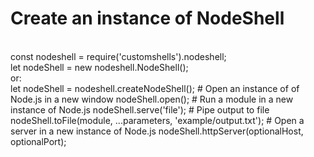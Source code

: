 # Create an instance of NodeShell
<br />
const nodeshell = require('customshells').nodeshell;
<br />
let nodeShell = new nodeshell.NodeShell();
<br />
or:
<br />
let nodeShell =  nodeshell.createNodeShell();
# Open an instance of of Node.js in a new window
nodeShell.open();
# Run a module in a new instance of Node.js 
nodeShell.serve('file');
# Pipe output to file
nodeShell.toFile(module, ...parameters, 'example/output.txt');
# Open a server in a new instance of Node.js
nodeShell.httpServer(optionalHost, optionalPort);


